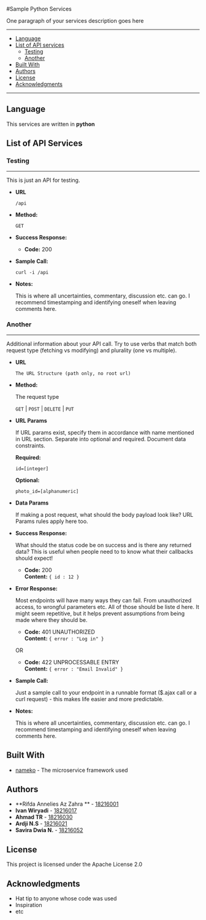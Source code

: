 #Sample Python Services

One paragraph of your services description goes here

---

* [Language](#language)
* [List of API services](#list-of-api-services)
  - [Testing](#testing)
  - [Another](#another)
* [Built With](#built-with)
* [Authors](#authors)
* [License](#license)
* [Acknowledgments](#acknowledgments)

---

## Language

This services are written in **python**

## List of API Services

### **Testing**

---

This is just an API for testing.

* **URL**

  ```
  /api
  ```

* **Method:**

  `GET`
  
* **Success Response:**

  * **Code:** 200 <br />

* **Sample Call:**

  ```
  curl -i /api
  ```

* **Notes:**

  This is where all uncertainties, commentary, discussion etc. can go. I recommend timestamping and identifying oneself when leaving comments here.

### **Another**

---

Additional information about your API call. Try to use verbs that match both request type (fetching vs modifying) and plurality (one vs multiple).

* **URL**

  ```
  The URL Structure (path only, no root url)
  ```

* **Method:**
  
  The request type

  `GET` | `POST` | `DELETE` | `PUT`
  
* **URL Params**

  If URL params exist, specify them in accordance with name mentioned in URL section. Separate into optional and required. Document data constraints.

   **Required:**
 
   `id=[integer]`

   **Optional:**
 
   `photo_id=[alphanumeric]`

* **Data Params**

  If making a post request, what should the body payload look like? URL Params rules apply here too.

* **Success Response:**
  
  What should the status code be on success and is there any returned data? This is useful when people need to to know what their callbacks should expect!

  * **Code:** 200 <br />
    **Content:** `{ id : 12 }`
 
* **Error Response:**

  Most endpoints will have many ways they can fail. From unauthorized access, to wrongful parameters etc. All of those should be liste d here. It might seem repetitive, but it helps prevent assumptions from being made where they should be.

  * **Code:** 401 UNAUTHORIZED <br />
    **Content:** `{ error : "Log in" }`

  OR

  * **Code:** 422 UNPROCESSABLE ENTRY <br />
    **Content:** `{ error : "Email Invalid" }`

* **Sample Call:**

  Just a sample call to your endpoint in a runnable format ($.ajax call or a curl request) - this makes life easier and more predictable.

* **Notes:**

  This is where all uncertainties, commentary, discussion etc. can go. I recommend timestamping and identifying oneself when leaving comments here.

## Built With

* [nameko](https://www.nameko.io/) - The microservice framework used

## Authors

* **Rifda Annelies Az Zahra ** - [18216001](http://178.128.104.74:9000/18216001)
* **Ivan Wiryadi** - [18216017](http://178.128.104.74:9000/18216017)
* **Ahmad TR** - [18216030](http://178.128.104.74:9000/18216030)
* **Ardji N.S** - [18216021](http://178.128.104.74:9000/18216021)
* **Savira Dwia N.** - [18216052](http://178.128.104.74:9000/18216052)

## License

This project is licensed under the Apache License 2.0

## Acknowledgments

* Hat tip to anyone whose code was used
* Inspiration
* etc


